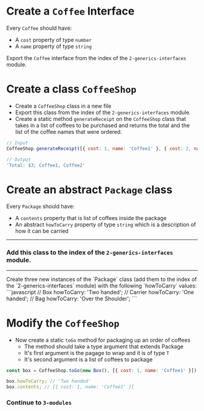 # Create a `Coffee` Interface
Every `Coffee` should have:
+ A `cost` property of type `number`
+ A `name` property of type `string`

Export the `Coffee` interface from the index of the `2-generics-interfaces` module.

# Create a class `CoffeeShop`

+ Create a `CoffeeShop` class in a new file
+ Export this class from the index of the `2-generics-interfaces` module.
+ Create a static method `generateReceipt` on the `CoffeeShop` class that takes in a list of coffees to be purchased and returns the total and the list of the coffee names that were ordered.
```javascript
// Input 
CoffeeShop.generateReceipt([{ cost: 1, name: 'Coffee1' }, { cost: 2, name: 'Coffee2' }])

// Output
'Total: $3; Coffee1, Coffee2'
```

# Create an abstract `Package` class
Every `Package` should have:
  + A `contents` property that is list of coffees inside the package
  + An abstract `howToCarry` property of type `string` which is a description of how it can be carried
<hr>

### Add this class to the index of the `2-generics-interfaces` module.
<hr>
Create three new instances of the `Package` class (add them to the index of the `2-generics-interfaces` module) with the following `howToCarry` values:
```javascript
// Box
howToCarry: 'Two handed';
// Carrier
howToCarry: 'One handed';
// Bag
howToCarry: 'Over the Shoulder';
```

# Modify the `CoffeeShop`
+ Now create a static `toGo` method for packaging up an order of coffees
  + The method should take a type argument that extends Package
  + It's first argument is the pagage to wrap and it is of type `T`
  + It's second argument is a list of coffees to package
```javascript
const box = CoffeeShop.toGo(new Box(), [{ cost: 1, name: 'Coffee1' }]);

box.howToCarry; // 'Two handed'
box.contents; // [{ cost: 1, name: 'Coffee1' }]
```

### Continue to `3-modules`